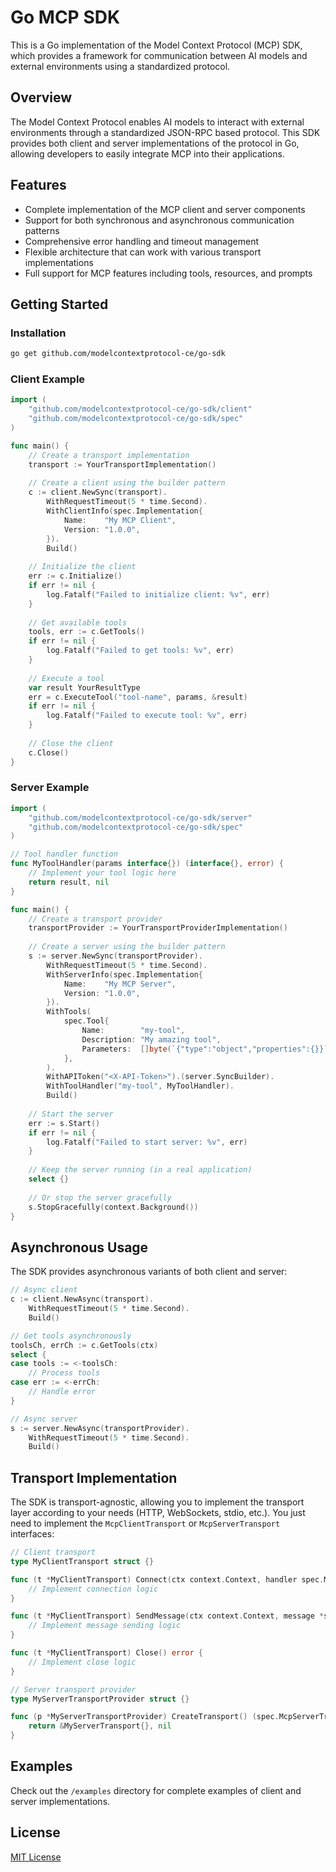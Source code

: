 # Go MCP SDK

This is a Go implementation of the Model Context Protocol (MCP) SDK, which provides a framework for communication between AI models and external environments using a standardized protocol.

## Overview

The Model Context Protocol enables AI models to interact with external environments through a standardized JSON-RPC based protocol. This SDK provides both client and server implementations of the protocol in Go, allowing developers to easily integrate MCP into their applications.

## Features

- Complete implementation of the MCP client and server components
- Support for both synchronous and asynchronous communication patterns
- Comprehensive error handling and timeout management
- Flexible architecture that can work with various transport implementations
- Full support for MCP features including tools, resources, and prompts

## Getting Started

### Installation

```bash
go get github.com/modelcontextprotocol-ce/go-sdk
```

### Client Example

```go
import (
    "github.com/modelcontextprotocol-ce/go-sdk/client"
    "github.com/modelcontextprotocol-ce/go-sdk/spec"
)

func main() {
    // Create a transport implementation
    transport := YourTransportImplementation()
    
    // Create a client using the builder pattern
    c := client.NewSync(transport).
        WithRequestTimeout(5 * time.Second).
        WithClientInfo(spec.Implementation{
            Name:    "My MCP Client",
            Version: "1.0.0",
        }).
        Build()
    
    // Initialize the client
    err := c.Initialize()
    if err != nil {
        log.Fatalf("Failed to initialize client: %v", err)
    }
    
    // Get available tools
    tools, err := c.GetTools()
    if err != nil {
        log.Fatalf("Failed to get tools: %v", err)
    }
    
    // Execute a tool
    var result YourResultType
    err = c.ExecuteTool("tool-name", params, &result)
    if err != nil {
        log.Fatalf("Failed to execute tool: %v", err)
    }
    
    // Close the client
    c.Close()
}
```

### Server Example

```go
import (
    "github.com/modelcontextprotocol-ce/go-sdk/server"
    "github.com/modelcontextprotocol-ce/go-sdk/spec"
)

// Tool handler function
func MyToolHandler(params interface{}) (interface{}, error) {
    // Implement your tool logic here
    return result, nil
}

func main() {
    // Create a transport provider
    transportProvider := YourTransportProviderImplementation()
    
    // Create a server using the builder pattern
    s := server.NewSync(transportProvider).
        WithRequestTimeout(5 * time.Second).
        WithServerInfo(spec.Implementation{
            Name:    "My MCP Server",
            Version: "1.0.0",
        }).
        WithTools(
            spec.Tool{
                Name:        "my-tool",
                Description: "My amazing tool",
                Parameters:  []byte(`{"type":"object","properties":{}}`),
            },
        ).
        WithAPIToken("<X-API-Token>").(server.SyncBuilder).
        WithToolHandler("my-tool", MyToolHandler).
        Build()
    
    // Start the server
    err := s.Start()
    if err != nil {
        log.Fatalf("Failed to start server: %v", err)
    }
    
    // Keep the server running (in a real application)
    select {}
    
    // Or stop the server gracefully
    s.StopGracefully(context.Background())
}
```

## Asynchronous Usage

The SDK provides asynchronous variants of both client and server:

```go
// Async client
c := client.NewAsync(transport).
    WithRequestTimeout(5 * time.Second).
    Build()

// Get tools asynchronously
toolsCh, errCh := c.GetTools(ctx)
select {
case tools := <-toolsCh:
    // Process tools
case err := <-errCh:
    // Handle error
}

// Async server
s := server.NewAsync(transportProvider).
    WithRequestTimeout(5 * time.Second).
    Build()
```

## Transport Implementation

The SDK is transport-agnostic, allowing you to implement the transport layer according to your needs (HTTP, WebSockets, stdio, etc.). You just need to implement the `McpClientTransport` or `McpServerTransport` interfaces:

```go
// Client transport
type MyClientTransport struct {}

func (t *MyClientTransport) Connect(ctx context.Context, handler spec.MessageHandler) error {
    // Implement connection logic
}

func (t *MyClientTransport) SendMessage(ctx context.Context, message *spec.JSONRPCMessage) (*spec.JSONRPCMessage, error) {
    // Implement message sending logic
}

func (t *MyClientTransport) Close() error {
    // Implement close logic
}

// Server transport provider
type MyServerTransportProvider struct {}

func (p *MyServerTransportProvider) CreateTransport() (spec.McpServerTransport, error) {
    return &MyServerTransport{}, nil
}
```

## Examples

Check out the `/examples` directory for complete examples of client and server implementations.

## License

[MIT License](../LICENSE)

